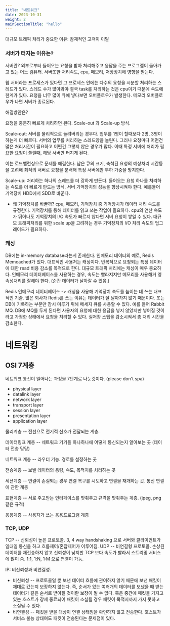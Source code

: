 ```yaml
---
title: "네트워크"
date: 2023-10-31
weight: 2
mainSectionTitle: "hello"
---
```

대규모 트래픽 처리가 중요한 이유: 잠재적인 고객이 이탈
### 서버가 터지는 이유는?
서버란? 외부로부터 들어오는 요청을 받아 처리해주고 응답을 주는 프로그램이 돌아가고 있는 어느 컴퓨터. 서버또한 처리속도, cpu, 메모리, 저장장치에 영향을 받는다. 

웹 서버라는 프로세스가 있다면 그 프로세스 안에는 다수의 요청을 시분할 처리하는 스레드가 있다. 스레드 수가 많아봐야 결국 task를 처리하는 것은 cpu이기 때문에 속도에 한계가 있다.  요청을 너무 많이 큐에 넣다보면 오버플로우가 발생한다. 메모리 오버플로우가 나면 서버가 종료된다.

해결방안은?

요청을 충분히 빠르게 처리하면 된다. Scale-out 과 Scale-up 방식.

Scale-out: 서버를 물리적으로 늘려버리는 경우다. 업무를 1명이 할때보다 2명, 3명이 하는게 더 빠르다. 서버의 업무를 처리하는 스레드양을 늘린다. 그러나 요청마다 어떤건 많은 처리시간이 필요하고 어떤건 그렇지 않은 경우가 많다. 이때 특정 서버에 처리가 필요한 요청이 쏠릴때, 해당 서버만 터지게 된다.

이는 로드밸런싱으로 문제를 해결한다. 남은 큐의 크기, 축척된 요청의 예상처리 시간등을 고려해 최적의 서버로 요청을 분배해 특정 서버에만 부하 가중을 방지한다. 

Scale-up: 처리하는 하나의 스레드를 더 강하게 만든다. 들어오는 요청 하나를 처리하는 속도를 더 빠르게 만드는 방식. 서버 기억장치의 성능을 향상시켜야 한다. 예를들어 기억장치 HDD에서 SDD로 바꾼다.
*  왜 기억장치를 바꿀까? cpu, 메모리, 기억장치 중 기억장치가 데이터 처리 속도를 규정한다. 기억장치를 통해 데이터를 읽고 쓰는 작업이 필요하다. cpu의 연산 속도가 뛰어나도 기억장치의 I/O 속도가 빠르지 않다면 서버 요청이 쌓일 수 있다. 대규모 트래픽처리를 위한 scale up을 고려하는 경우 기억장치의 I/O 처리 속도의 업그레이드가 필요하다. 

### 캐싱
DB에는 in-memory database라는게 존재한다. 인메모리 데이터의 예로, Redis Memcached가 있다. 대표적인 사용처는 캐싱이다. 반복적으로 요청되는 특정 데이터에 대한 read 비용 감소를 목적으로 한다. 대규모 트래픽 처리에는 캐싱이 매우 중요하다.
인메모리 데이터베이스를 사용하는 경우, 속도는 빨라지지만 메모리를 사용해거 영속성처리를 잘해야 한다. (순간 데이터가 날아갈 수 있음.)

Redis 인메모리 데이터베이스 -> 캐싱을 사용해 기억장치 속도를 높이는 데 쓰는 대표적인 기술. 많은 회사가 Redis를 쓰는 이유는 데이터가 잘 날아가지 않기 때문이다. 또는 DB에 기록하는 부분만 잠시 미루기 위해 메세지 큐를 사용할 수 있다. 예를 들어 Rabbit MQ.  DB에 MQ를 두게 된다면 사용자의 요청에 대한 응답을 넣지 않았지만 넣어질 것이라고 가정한 상태에서 요청을 처리할 수 있다. 실저장 스텝을 감소시켜서 총 처리 시간을 감소한다.

# 네트워킹
## OSI 7계층
네트워크 통신이 일어나는 과정을 7단계로 나눈것이다. (please don't spa)
* physical layer
* datalink layer
* network layer
* transport layer
* session layer
* presentation layer
* application layer

물리계층 -- 전선으로 전기적 신호가 전달되는 계층.

데이터링크 계층 -- 네트워크 기기들 하나하나에 어떻게 통신되는지 알아보는 곳 (데이터 전송 담당)

네트워크 계층 -- 라우터 기능. 경로를 설정하는 곳

전송계층 -- 보낼 데이터의 용량, 속도, 목적지를 처리하는 곳

세션계층 -- 연결이 손실되는 경우 연결 복구를 시도하고 연결을 재개하는 곳. 통신 연결에 관한 계층

표현계층 -- 서로 주고받는 인터페이스를 맞춰주고 규격을 맞춰주는 계층. (jpeg, png 같은 규격)

응용계층 -- 사용자가 쓰는 응용프로그램 계층

### TCP, UDP 
TCP -- 신뢰성이 높은 프로토콜. 3, 4 way handshaking 으로 서버와 클라이언트가 일대일 통신을 하고 흐름제어/혼잡제어가 이루어짐. UDP -- 비연결형 프로토콜. 손상된 데이터를 재전송하지 않고 신뢰성이 낮지만 TCP 보다 속도가 빨라서 스트리밍 서비스에 많이 씀. 1:1, 1:N, 1:M 으로 연결이 가능.

IP: 비신뢰성과 비연결성.
* 비신뢰성 -- 프로토콜일 뿐 보낸 데이터 흐름에 관여하지 않기 때문에 보낸 패킷이 재대로 갔는지 보장하지 않는다. 즉, 순서가 있는 여러개의 데이터를 보냈을 때 받는 데이터가 같은 순서로 받아질 것이란 보장이 될 수 없다. 혹은 중간에 패킷을 가지고 있는 호스트가 강제 종료되어 패킷이 소실될 경우 패킷이 목적지까지 가지 못하고 소실될 수 있다.
* 비연결성 -- 패킷을 받을 대상이 연결 상태임을 확인하지 않고 전송한다. 호스트가 서비스 불능 상태여도 패킷이 전송된다는 문제점이 있다. 
